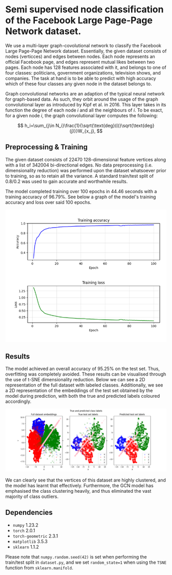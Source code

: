# Semi supervised node classification of the Facebook Large Page-Page Network dataset.

We use a multi-layer graph-covolutional network to classify the Facebook Large Page-Page Network dataset. Essentially, the given dataset consists of nodes (verticces) and edges between nodes. Each node represents an official Facebook page, and edges represent mutual likes between  two pages. Each node has 128 features associated with it, and belongs to one of four classes: politicians, government organizations, television shows, and companies. The task at hand is to be able to predict with high accuracy which of these four classes any given node in the dataset belongs to. 

Graph convolutional networks are an adaption of the typical neural network for graph-based data. As such, they orbit around the usage of the graph convolutional layer as introduced by Kipf et al. in 2016. This layer takes in its function the degree of each node $i$ and all the neighbours of $i$. To be exact, for a given node $i$, the graph convolutional layer computes the following:

$$
h_i=\sum_{j\in N_i}\frac{1}{\sqrt{\text{deg}(i)}\sqrt{\text{deg}(j)}}W_{x_j},
$$ 

## Preprocessing & Training

The given dataset consists of 22470 128-dimensional feature vertices along with a list of 342004 bi-directional edges. No data preprocessing (i.e. dimensionality reduction) was performed upon the dataset whatsoever prior to training, so as to retain all the variance. A standard train/test split of 0.8/0.2 was used to gain accurate and worthwhile results.

The model completed training over 100 epochs in 44.46 seconds with a training accuracy of 96.79%. See below a graph of the model's training accuracy and loss over said 100 epochs.

![training](images/training.png?raw=true)

## Results

The model achieved an overall accuracy of 95.25% on the test set. Thus, overfitting was completely avoided. These results can be visualised through the use of t-SNE dimensionality reduction. Below we can see a 2D representation of the full dataset with labeled classes. Additionally, we see a 2D representation of the embeddings of the test set obtained by the model during prediction, with both the true and predicted labels coloured accordingly. 

![embeddings](images/embeddings.png?raw=true)

We can clearly see that the vertices of this dataset are highly clustered, and the model has learnt that effectively. Furthermore, the GCN model has emphasised the class clustering heavily, and thus eliminated the vast majority of class outliers.

## Dependencies

* `numpy` 1.23.2
* `torch` 2.0.1
* `torch-geometric` 2.3.1
* `matplotlib` 3.5.3
* `sklearn` 1.1.2

Please note that `numpy.random.seed(42)` is set when performing the train/test split in `dataset.py`, and we set `random_state=1` when using the `TSNE` function from `sklearn.manifold`.